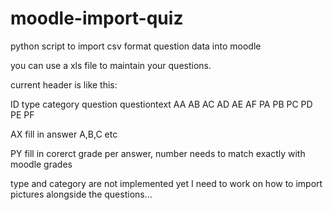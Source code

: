 # moodle-import-quiz
python script to import csv format question data into moodle

you can use a xls file to maintain your questions.

current header is like this:

ID	type	category	question	questiontext	AA	AB	AC	AD	AE	AF	PA	PB	PC	PD	PE	PF

AX fill in answer A,B,C etc

PY fill in corerct grade per answer, number needs to match exactly with moodle grades

type and category are not implemented yet
I need to work on how to import pictures alongside the questions...
